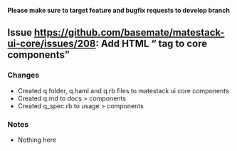 **Please make sure to target feature and bugfix requests to develop branch**

## Issue https://github.com/basemate/matestack-ui-core/issues/208: Add HTML <q> tag to core components

### Changes

- Created q folder, q.haml and q.rb files to matestack ui core components
- Created q.md to docs > components
- Created q_spec.rb to usage > components

### Notes

- Nothing here

